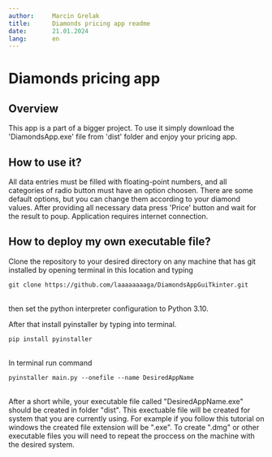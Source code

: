 ```yaml
---
author:		Marcin Grelak
title:		Diamonds pricing app readme
date:		21.01.2024
lang:		en
---
```

# Diamonds pricing app
## Overview
This app is a part of a bigger project. To use it simply download the 'DiamondsApp.exe' file from 'dist' folder and enjoy your pricing app.

## How to use it?
All data entries must be filled with floating-point numbers, and all categories of radio button must have  an option choosen.
There are some default options, but you can change them according to your diamond values.
After providing all necessary data press 'Price' button and wait for the result to poup. Application requires internet connection.

## How to deploy my own executable file?
Clone the repository to your desired directory on any machine that has git installed by opening terminal in this location and typing
```shell
git clone https://github.com/laaaaaaaaga/DiamondsAppGuiTkinter.git
```
<br>
then set the python interpreter configuration to Python 3.10.

<br>

After that install pyinstaller by typing into terminal.
```shell
pip install pyinstaller
``` 
<br>
In terminal run command

```shell
pyinstaller main.py --onefile --name DesiredAppName
```
<br>
After a short while, your executable file called "DesiredAppName.exe" should be created in folder "dist". This exectuable file will be created for system that you are currently using. For example if you follow this tutorial on windows the created file extension will be ".exe". To create ".dmg" or other executable files you will need to repeat the proccess on the machine with the desired system.